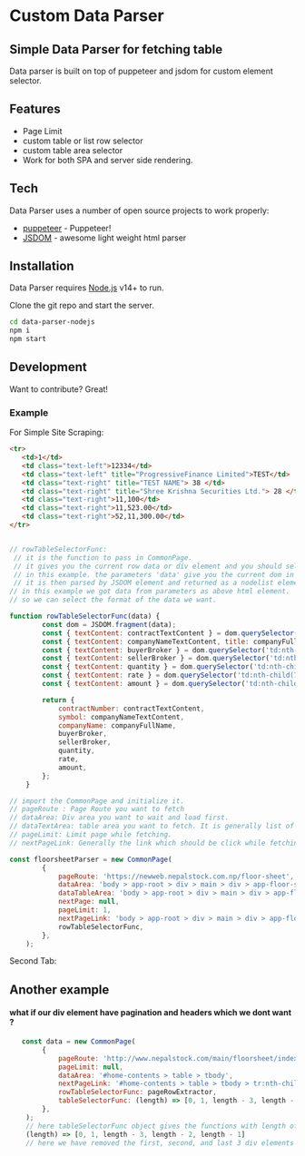 # Custom Data Parser
## Simple Data Parser for fetching table

Data parser is built on top of puppeteer and jsdom for custom element selector.

## Features

- Page Limit
- custom table or list row selector
- custom table area selector 
- Work for both SPA and server side rendering.

## Tech
Data Parser uses a number of open source projects to work properly:

- [puppeteer] - Puppeteer!
- [JSDOM] - awesome light weight html parser

## Installation

Data Parser requires [Node.js](https://nodejs.org/) v14+ to run.

Clone the git repo and start the server.

```sh
cd data-parser-nodejs
npm i
npm start
```

## Development

Want to contribute? Great!

### Example


For Simple Site Scraping:

```html
<tr>
   <td>1</td>
   <td class="text-left">12334</td>
   <td class="text-left" title="ProgressiveFinance Limited">TEST</td>
   <td class="text-right" title="TEST NAME"> 38 </td>
   <td class="text-right" title="Shree Krishna Securities Ltd."> 28 </td>
   <td class="text-right">11,100</td>
   <td class="text-right">11,523.00</td>
   <td class="text-right">52,11,300.00</td>
</tr>
```

```javascript

// rowTableSelectorFunc:  
 // it is the function to pass in CommonPage.
 // it gives you the current row data or div element and you should select which element should be returned in form of object.
 // in this example. the parameters 'data' give you the current dom in form of string.
 // it is then parsed by JSDOM element and returned as a nodelist element.
// in this example we got data from parameters as above html element.
// so we can select the format of the data we want.

function rowTableSelectorFunc(data) {
        const dom = JSDOM.fragment(data);
        const { textContent: contractTextContent } = dom.querySelector('td:nth-child(2)');
        const { textContent: companyNameTextContent, title: companyFullName } = dom.querySelector('td:nth-child(3)');
        const { textContent: buyerBroker } = dom.querySelector('td:nth-child(4)');
        const { textContent: sellerBroker } = dom.querySelector('td:nth-child(5)');
        const { textContent: quantity } = dom.querySelector('td:nth-child(6)');
        const { textContent: rate } = dom.querySelector('td:nth-child(7)');
        const { textContent: amount } = dom.querySelector('td:nth-child(8)');

        return {
            contractNumber: contractTextContent,
            symbol: companyNameTextContent,
            companyName: companyFullName,
            buyerBroker,
            sellerBroker,
            quantity,
            rate,
            amount,
        };
    }

// import the CommonPage and initialize it. 
// pageRoute : Page Route you want to fetch
// dataArea: Div area you want to wait and load first.
// dataTextArea: table area you want to fetch. It is generally list of div. i.e. table, List
// pageLimit: Limit page while fetching.
// nextPageLink: Generally the link which should be click while fetching additional data.

const floorsheetParser = new CommonPage(
        {
            pageRoute: 'https://newweb.nepalstock.com.np/floor-sheet',
            dataArea: 'body > app-root > div > main > div > app-floor-sheet > div > div.table-responsive > table > tbody',
            dataTableArea: 'body > app-root > div > main > div > app-floor-sheet > div > div.table-responsive > table > tbody',
            nextPage: null,
            pageLimit: 1,
            nextPageLink: 'body > app-root > div > main > div > app-floor-sheet > div > div.table__pagination.d-flex.flex-column.flex-md-row.justify-content-between.align-items-center > div.table__pagination--main.d-flex.mt-3.mt-md-0.align-items-center > pagination-controls > pagination-template > ul > li.pagination-next > a',
            rowTableSelectorFunc,
        },
    );
```

Second Tab:

## Another example
#### what if our div element have pagination and headers which we dont want ? 
```javascript
   const data = new CommonPage(
        {
            pageRoute: 'http://www.nepalstock.com/main/floorsheet/index/0/?contract-no=&stock-symbol=&buyer=&seller=&_limit=500',
            pageLimit: null,
            dataArea: '#home-contents > table > tbody',
            nextPageLink: '#home-contents > table > tbody > tr:nth-child(503) > td > div > a:nth-child(13)',
            rowTableSelectorFunc: pageRowExtractor,
            tableSelectorFunc: (length) => [0, 1, length - 3, length - 2, length - 1],
        },
    );
    // here tableSelectorFunc object gives the functions with length of current table or list area as a parameters.
    (length) => [0, 1, length - 3, length - 2, length - 1]
    // here we have removed the first, second, and last 3 div elements from the table.
```

   [puppeteer]: <https://npmjs.com/package/puppeteer>
   [JSDOM]: <https://github.com/jsdom/jsdom>